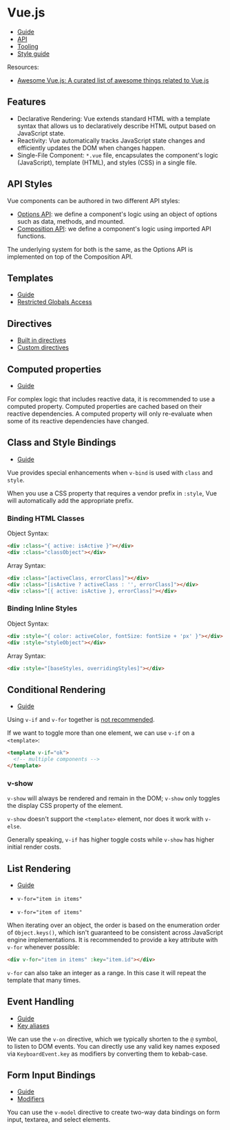 # Vue.js

- [Guide](https://vuejs.org/guide/introduction.html)
- [API](https://vuejs.org/api/)
- [Tooling](https://vuejs.org/guide/scaling-up/tooling.html)
- [Style guide](https://vuejs.org/style-guide/)

Resources:

- [Awesome Vue.js: A curated list of awesome things related to Vue.js](https://github.com/vuejs/awesome-vue)

## Features

- Declarative Rendering: Vue extends standard HTML with a template syntax that allows us to declaratively describe HTML output based on JavaScript state.
- Reactivity: Vue automatically tracks JavaScript state changes and efficiently updates the DOM when changes happen.
- Single-File Component: `*.vue` file, encapsulates the component's logic (JavaScript), template (HTML), and styles (CSS) in a single file. 

## API Styles

Vue components can be authored in two different API styles:

- [Options API](https://vuejs.org/api/options-state.html): we define a component's logic using an object of options such as data, methods, and mounted.
- [Composition API](https://vuejs.org/api/composition-api-setup.html): we define a component's logic using imported API functions.

The underlying system for both is the same, as the Options API is implemented on top of the Composition API.

## Templates

- [Guide](https://vuejs.org/guide/essentials/template-syntax.htm)
- [Restricted Globals Access](https://vuejs.org/guide/essentials/template-syntax.html#restricted-globals-access)

## Directives

- [Built in directives](https://vuejs.org/api/built-in-directives.html)
- [Custom directives](https://vuejs.org/guide/reusability/custom-directives.html#introduction)

## Computed properties

- [Guide](https://vuejs.org/guide/essentials/computed.html)

For complex logic that includes reactive data, it is recommended to use a computed property. Computed properties are cached based
on their reactive dependencies. A computed property will only re-evaluate when some of its reactive dependencies have
changed.

## Class and Style Bindings

- [Guide](https://vuejs.org/guide/essentials/class-and-style.html)

Vue provides special enhancements when `v-bind` is used with `class` and `style`.

When you use a CSS property that requires a vendor prefix in `:style`, Vue will automatically add the appropriate prefix.

### Binding HTML Classes 

Object Syntax:

```html
<div :class="{ active: isActive }"></div>
<div :class="classObject"></div>
```

Array Syntax:

```html
<div :class="[activeClass, errorClass]"></div>
<div :class="[isActive ? activeClass : '', errorClass]"></div>
<div :class="[{ active: isActive }, errorClass]"></div>
```

### Binding Inline Styles

Object Syntax:

```html
<div :style="{ color: activeColor, fontSize: fontSize + 'px' }"></div>
<div :style="styleObject"></div>
```

Array Syntax:

```html
<div :style="[baseStyles, overridingStyles]"></div>
```

## Conditional Rendering

- [Guide](https://vuejs.org/guide/essentials/conditional.html)

Using `v-if` and `v-for` together is [not recommended](https://vuejs.org/style-guide/rules-essential.html#avoid-v-if-with-v-for).

If we want to toggle more than one element, we can use `v-if` on a ```<template>```:

```html
<template v-if="ok">
  <!-- multiple components -->
</template>
```

### v-show

`v-show` will always be rendered and remain in the DOM; `v-show` only toggles the display CSS property of the element.

`v-show` doesn't support the ```<template>``` element, nor does it work with `v-else`.

Generally speaking, `v-if` has higher toggle costs while `v-show` has higher initial render costs. 

## List Rendering

- [Guide](https://vuejs.org/guide/essentials/list.html)

- `v-for="item in items"`
- `v-for="item of items"`

When iterating over an object, the order is based on the enumeration order of `Object.keys()`, which isn't guaranteed to
be consistent across JavaScript engine implementations. It is recommended to provide a key attribute with `v-for`
whenever possible:

```html
<div v-for="item in items" :key="item.id"></div>
```

`v-for` can also take an integer as a range. In this case it will repeat the template that many times.

## Event Handling

- [Guide](https://vuejs.org/guide/essentials/event-handling.html)
- [Key aliases](https://vuejs.org/guide/essentials/event-handling.html#key-modifiers)

We can use the `v-on` directive, which we typically shorten to the `@` symbol, to listen to DOM events. 
You can directly use any valid key names exposed via `KeyboardEvent.key` as modifiers by converting them to kebab-case.

## Form Input Bindings

- [Guide](https://vuejs.org/guide/essentials/forms.html)
- [Modifiers](https://vuejs.org/guide/essentials/forms.html#modifiers)

You can use the `v-model` directive to create two-way data bindings on form input, textarea, and select elements.


